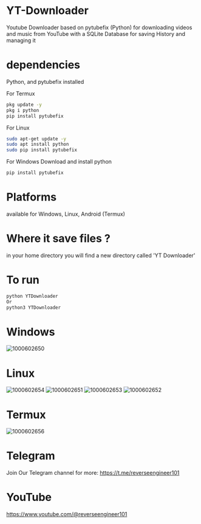 # YT-Downloader
Youtube Downloader based on pytubefix (Python) for downloading videos and music from YouTube with a SQLite Database for saving History and managing it

# dependencies
Python, and pytubefix installed 

For Termux
```bash
pkg update -y
pkg i python
pip install pytubefix
```
For Linux
```bash
sudo apt-get update -y
sudo apt install python
sudo pip install pytubefix
```
For Windows 
Download and install python
```Powershell
pip install pytubefix
```

# Platforms 
available for Windows, Linux, Android (Termux)

# Where it save files ?
in your home directory you will find a new directory called 'YT Downloader'

# To run
```bash 
python YTDownloader
Or
python3 YTDownloader
```
# Windows 
![1000602650](https://github.com/user-attachments/assets/1efe041a-516e-4ada-bb79-0011da1349f5)
# Linux 
![1000602654](https://github.com/user-attachments/assets/e17483e5-9f2a-403b-8f22-41f16adbc020)
![1000602651](https://github.com/user-attachments/assets/4a568502-29ef-49a0-8213-eaf736bf66dd)
![1000602653](https://github.com/user-attachments/assets/8ae07b7c-bc92-438a-b1d7-274c18e0c49e)
![1000602652](https://github.com/user-attachments/assets/a1fee29d-0379-40f1-aa18-1e47bbcf2924)
# Termux 
![1000602656](https://github.com/user-attachments/assets/31065a36-7117-4e66-91c2-d17f8daab2db)

# Telegram 
Join Our Telegram channel for more:
https://t.me/reverseengineer101
# YouTube 
https://www.youtube.com/@reverseengineer101
